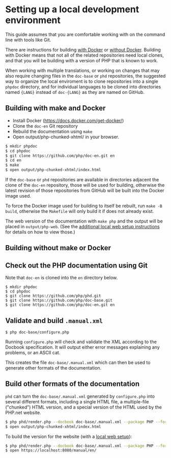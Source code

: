 # Setting up a local development environment

This guide assumes that you are comfortable working with on the
command line with tools like Git.

There are instructions for building [with Docker](#with-docker) or
[without Docker](#without-docker). Building with Docker means that
not all of the related repositories need local clones, and that you
will be building with a version of PHP that is known to work.

When working with multiple translations, or working on changes that may
also require changing files in the `doc-base` or `phd` repositories, the
suggested way to organize the local enviroment is to clone repositories
into a single `phpdoc` directory, and for individual languages to be cloned
into directories named `{LANG}` instead of `doc-{LANG}` as they are named
on GitHub.

<a name="with-docker"></a>
## Building with make and Docker

- Install Docker (https://docs.docker.com/get-docker/)
- Clone the `doc-en` Git repository
- Rebuild the documentation using `make`
- Open output/php-chunked-xhtml/ in your browser.

```sh
$ mkdir phpdoc
$ cd phpdoc
$ git clone https://github.com/php/doc-en.git en
$ cd en
$ make
$ open output/php-chunked-xhtml/index.html
```

If the `doc-base` or `phd` repositories are available in directories
adjacent the clone of the `doc-en` repository, those will be used for
building, otherwise the latest revision of those repositories from GitHub
will be built into the Docker image used.

To force the Docker image used for building to itself be rebuilt, run
`make -B build`, otherwise the `Makefile` will only build it if does not
already exist.

The web version of the documentation with `make php` and the output will
be placed in `output/php-web`. (See the [additional local web setup
instructions](local-web-setup) for details on how to view those.)

<a name="without-docker"></a>
## Building without make or Docker

## Check out the PHP documentation using Git

Note that `doc-en` is cloned into the `en` directory below.

```
$ mkdir phpdoc
$ cd phpdoc
$ git clone https://github.com/php/phd.git
$ git clone https://github.com/php/doc-base.git
$ git clone https://github.com/php/doc-en.git en
```

## Validate and build `.manual.xml`

```
$ php doc-base/configure.php
```

Running `configure.php` will check and validate the XML according to the
Docbook specification. It will output either error messages explaining
any problems, or an ASCII cat.

This creates the file `doc-base/.manual.xml` which can then be used
to generate other formats of the documentation.

## Build other formats of the documentation

`phd` can turn the `doc-base/.manual.xml` generated by `configure.php`
into several different formats, including a single HTML file, a
multiple-file ("chunked") HTML version, and a special version of the
HTML used by the PHP.net website.

```sh
$ php phd/render.php --docbook doc-base/.manual.xml --package PHP --format xhtml
$ open output/php-chunked-xhtml/index.html
```

To build the version for the website (with a [local web setup](local-web-setup)):

```sh
$ php phd/render.php --docbook doc-base/.manual.xml --package PHP --format php
$ open https://localhost:8080/manual/en/
```
